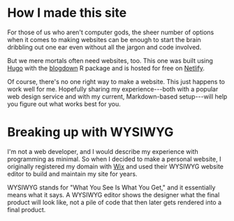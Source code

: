 # How I  made this site


<!--more-->

For those of us who aren't computer gods, the sheer number of options when it comes to making websites can be enough to start the brain dribbling out one ear even without all the jargon and code involved.

But we mere mortals often need websites, too. This one was built using [Hugo](https://gohugo.io/) with the [blogdown](https://blogdown-demo.rbind.io/) R package and is hosted for free on [Netlify](https://www.netlify.com/). 

Of course, there's no one right way to make a website. This just happens to work well for me. Hopefully sharing my experience---both with a popular web design service and with my current, Markdown-based setup---will help you figure out what works best for you.

# Breaking up with WYSIWYG 
I'm not a web developer, and I would describe my experience with programming as minimal. So when I decided to make a personal website, I originally registered my domain with [Wix](www.wix.com) and used their WYSIWYG website editor to build and maintain my site for years. 

WYSIWYG stands for "What You See Is What You Get," and it essentially means what it says. A WYSIWYG editor shows the designer what the final product will look like, not a pile of code that then later gets rendered into a final product. 




